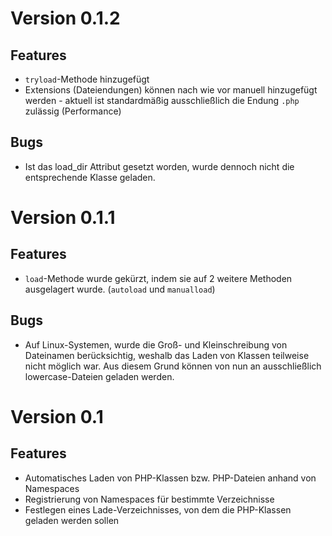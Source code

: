 Version 0.1.2
==============================
Features
---------------
 - `tryload`-Methode hinzugefügt
 - Extensions (Dateiendungen) können nach wie vor manuell hinzugefügt werden - aktuell ist standardmäßig ausschließlich die Endung `.php` zulässig (Performance)

Bugs
---------------
 - Ist das load_dir Attribut gesetzt worden, wurde dennoch nicht die entsprechende Klasse geladen.

Version 0.1.1
==============================
Features
---------------
 - `load`-Methode wurde gekürzt, indem sie auf 2 weitere Methoden ausgelagert wurde. (`autoload` und `manualload`)

Bugs
---------------
 - Auf Linux-Systemen, wurde die Groß- und Kleinschreibung von Dateinamen berücksichtig, weshalb das Laden von Klassen teilweise nicht möglich war. Aus diesem Grund können von nun an ausschließlich lowercase-Dateien geladen werden.

Version 0.1
==============================
Features
---------------
 - Automatisches Laden von PHP-Klassen bzw. PHP-Dateien anhand von Namespaces
 - Registrierung von Namespaces für bestimmte Verzeichnisse
 - Festlegen eines Lade-Verzeichnisses, von dem die PHP-Klassen geladen werden sollen
